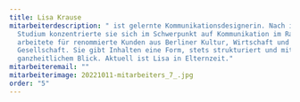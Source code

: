 ```yaml
---
title: Lisa Krause
mitarbeiterdescription: " ist gelernte Kommunikationsdesignerin. Nach ihrem
  Studium konzentrierte sie sich im Schwerpunkt auf Kommunikation im Raum und
  arbeitete für renommierte Kunden aus Berliner Kultur, Wirtschaft und
  Gesellschaft. Sie gibt Inhalten eine Form, stets strukturiert und mit
  ganzheitlichem Blick. Aktuell ist Lisa in Elternzeit."
mitarbeiteremail: ""
mitarbeiterimage: 20221011-mitarbeiters_7_.jpg
order: "5"
---
```

